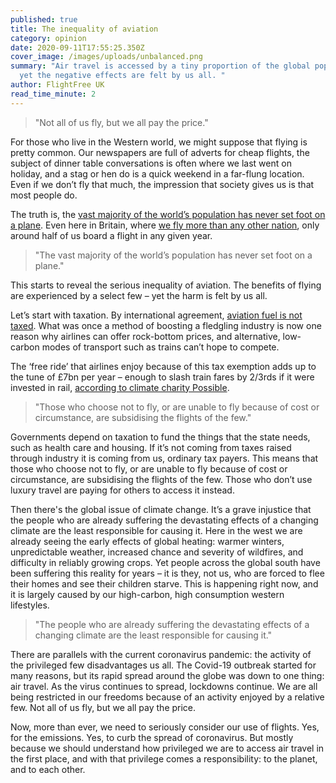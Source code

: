 ```yaml
---
published: true
title: The inequality of aviation
category: opinion
date: 2020-09-11T17:55:25.350Z
cover_image: /images/uploads/unbalanced.png
summary: "Air travel is accessed by a tiny proportion of the global population –
  yet the negative effects are felt by us all. "
author: FlightFree UK
read_time_minute: 2
---
```

> "Not all of us fly, but we all pay the price." 

For those who live in the Western world, we might suppose that flying is pretty common. Our newspapers are full of adverts for cheap flights, the subject of dinner table conversations is often where we last went on holiday, and a stag or hen do is a quick weekend in a far-flung location. Even if we don’t fly that much, the impression that society gives us is that most people do.

The truth is, the [vast majority of the world’s population has never set foot on a plane](http://www.worldwatch.org/node/4346). Even here in Britain, where [we fly more than any other nation](https://www.independent.co.uk/travel/news-and-advice/british-travellers-iata-world-air-transport-statistics-a9029366.html), only around half of us board a flight in any given year.

> "The vast majority of the world’s population has never set foot on a plane."

This starts to reveal the serious inequality of aviation. The benefits of flying are experienced by a select few – yet the harm is felt by us all.

Let’s start with taxation. By international agreement, [aviation fuel is not taxed](https://theconversation.com/its-time-to-wake-up-to-the-devastating-impact-flying-has-on-the-environment-70953). What was once a method of boosting a fledgling industry is now one reason why airlines can offer rock-bottom prices, and alternative, low-carbon modes of transport such as trains can’t hope to compete.

The ‘free ride’ that airlines enjoy because of this tax exemption adds up to the tune of £7bn per year – enough to slash train fares by 2/3rds if it were invested in rail, [according to climate charity Possible](https://twitter.com/FlightFree2020/status/1273882897427116035?s=20).

> "Those who choose not to fly, or are unable to fly because of cost or circumstance, are subsidising the flights of the few."

Governments depend on taxation to fund the things that the state needs, such as health care and housing. If it’s not coming from taxes raised through industry it is coming from us, ordinary tax payers. This means that those who choose not to fly, or are unable to fly because of cost or circumstance, are subsidising the flights of the few. Those who don’t use luxury travel are paying for others to access it instead.

Then there's the global issue of climate change. It’s a grave injustice that the people who are already suffering the devastating effects of a changing climate are the least responsible for causing it. Here in the west we are already seeing the early effects of global heating: warmer winters, unpredictable weather, increased chance and severity of wildfires, and difficulty in reliably growing crops. Yet people across the global south have been suffering this reality for years – it is they, not us, who are forced to flee their homes and see their children starve. This is happening right now, and it is largely caused by our high-carbon, high consumption western lifestyles.

> "The people who are already suffering the devastating effects of a changing climate are the least responsible for causing it."

There are parallels with the current coronavirus pandemic: the activity of the privileged few disadvantages us all. The Covid-19 outbreak started for many reasons, but its rapid spread around the globe was down to one thing: air travel. As the virus continues to spread, lockdowns continue. We are all being restricted in our freedoms because of an activity enjoyed by a relative few. Not all of us fly, but we all pay the price. 

Now, more than ever, we need to seriously consider our use of flights. Yes, for the emissions. Yes, to curb the spread of coronavirus. But mostly because we should understand how privileged we are to access air travel in the first place, and with that privilege comes a responsibility: to the planet, and to each other.